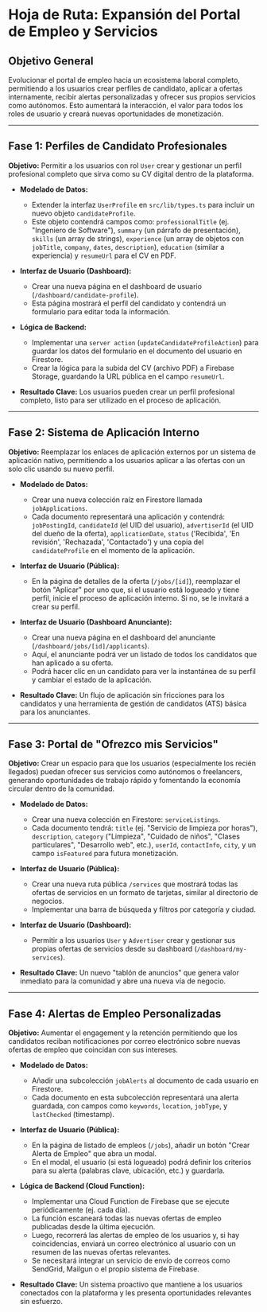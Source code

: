 # Hoja de Ruta: Expansión del Portal de Empleo y Servicios

## Objetivo General

Evolucionar el portal de empleo hacia un ecosistema laboral completo, permitiendo a los usuarios crear perfiles de candidato, aplicar a ofertas internamente, recibir alertas personalizadas y ofrecer sus propios servicios como autónomos. Esto aumentará la interacción, el valor para todos los roles de usuario y creará nuevas oportunidades de monetización.

---

## Fase 1: Perfiles de Candidato Profesionales

**Objetivo:** Permitir a los usuarios con rol `User` crear y gestionar un perfil profesional completo que sirva como su CV digital dentro de la plataforma.

*   **Modelado de Datos:**
    *   Extender la interfaz `UserProfile` en `src/lib/types.ts` para incluir un nuevo objeto `candidateProfile`.
    *   Este objeto contendrá campos como: `professionalTitle` (ej. "Ingeniero de Software"), `summary` (un párrafo de presentación), `skills` (un array de strings), `experience` (un array de objetos con `jobTitle`, `company`, `dates`, `description`), `education` (similar a experiencia) y `resumeUrl` para el CV en PDF.

*   **Interfaz de Usuario (Dashboard):**
    *   Crear una nueva página en el dashboard de usuario (`/dashboard/candidate-profile`).
    *   Esta página mostrará el perfil del candidato y contendrá un formulario para editar toda la información.

*   **Lógica de Backend:**
    *   Implementar una `server action` (`updateCandidateProfileAction`) para guardar los datos del formulario en el documento del usuario en Firestore.
    *   Crear la lógica para la subida del CV (archivo PDF) a Firebase Storage, guardando la URL pública en el campo `resumeUrl`.

*   **Resultado Clave:** Los usuarios pueden crear un perfil profesional completo, listo para ser utilizado en el proceso de aplicación.

---

## Fase 2: Sistema de Aplicación Interno

**Objetivo:** Reemplazar los enlaces de aplicación externos por un sistema de aplicación nativo, permitiendo a los usuarios aplicar a las ofertas con un solo clic usando su nuevo perfil.

*   **Modelado de Datos:**
    *   Crear una nueva colección raíz en Firestore llamada `jobApplications`.
    *   Cada documento representará una aplicación y contendrá: `jobPostingId`, `candidateId` (el UID del usuario), `advertiserId` (el UID del dueño de la oferta), `applicationDate`, `status` ('Recibida', 'En revisión', 'Rechazada', 'Contactado') y una copia del `candidateProfile` en el momento de la aplicación.

*   **Interfaz de Usuario (Pública):**
    *   En la página de detalles de la oferta (`/jobs/[id]`), reemplazar el botón "Aplicar" por uno que, si el usuario está logueado y tiene perfil, inicie el proceso de aplicación interno. Si no, se le invitará a crear su perfil.

*   **Interfaz de Usuario (Dashboard Anunciante):**
    *   Crear una nueva página en el dashboard del anunciante (`/dashboard/jobs/[id]/applicants`).
    *   Aquí, el anunciante podrá ver un listado de todos los candidatos que han aplicado a su oferta.
    *   Podrá hacer clic en un candidato para ver la instantánea de su perfil y cambiar el estado de la aplicación.

*   **Resultado Clave:** Un flujo de aplicación sin fricciones para los candidatos y una herramienta de gestión de candidatos (ATS) básica para los anunciantes.

---

## Fase 3: Portal de "Ofrezco mis Servicios"

**Objetivo:** Crear un espacio para que los usuarios (especialmente los recién llegados) puedan ofrecer sus servicios como autónomos o freelancers, generando oportunidades de trabajo rápido y fomentando la economía circular dentro de la comunidad.

*   **Modelado de Datos:**
    *   Crear una nueva colección en Firestore: `serviceListings`.
    *   Cada documento tendrá: `title` (ej. "Servicio de limpieza por horas"), `description`, `category` ("Limpieza", "Cuidado de niños", "Clases particulares", "Desarrollo web", etc.), `userId`, `contactInfo`, `city`, y un campo `isFeatured` para futura monetización.

*   **Interfaz de Usuario (Pública):**
    *   Crear una nueva ruta pública `/services` que mostrará todas las ofertas de servicios en un formato de tarjetas, similar al directorio de negocios.
    *   Implementar una barra de búsqueda y filtros por categoría y ciudad.

*   **Interfaz de Usuario (Dashboard):**
    *   Permitir a los usuarios `User` y `Advertiser` crear y gestionar sus propias ofertas de servicios desde su dashboard (`/dashboard/my-services`).

*   **Resultado Clave:** Un nuevo "tablón de anuncios" que genera valor inmediato para la comunidad y abre una nueva vía de negocio.

---

## Fase 4: Alertas de Empleo Personalizadas

**Objetivo:** Aumentar el engagement y la retención permitiendo que los candidatos reciban notificaciones por correo electrónico sobre nuevas ofertas de empleo que coincidan con sus intereses.

*   **Modelado de Datos:**
    *   Añadir una subcolección `jobAlerts` al documento de cada usuario en Firestore.
    *   Cada documento en esta subcolección representará una alerta guardada, con campos como `keywords`, `location`, `jobType`, y `lastChecked` (timestamp).

*   **Interfaz de Usuario (Pública):**
    *   En la página de listado de empleos (`/jobs`), añadir un botón "Crear Alerta de Empleo" que abra un modal.
    *   En el modal, el usuario (si está logueado) podrá definir los criterios para su alerta (palabras clave, ubicación, etc.) y guardarla.

*   **Lógica de Backend (Cloud Function):**
    *   Implementar una Cloud Function de Firebase que se ejecute periódicamente (ej. cada día).
    *   La función escaneará todas las nuevas ofertas de empleo publicadas desde la última ejecución.
    *   Luego, recorrerá las alertas de empleo de los usuarios y, si hay coincidencias, enviará un correo electrónico al usuario con un resumen de las nuevas ofertas relevantes.
    *   Se necesitará integrar un servicio de envío de correos como SendGrid, Mailgun o el propio sistema de Firebase.

*   **Resultado Clave:** Un sistema proactivo que mantiene a los usuarios conectados con la plataforma y les presenta oportunidades relevantes sin esfuerzo.